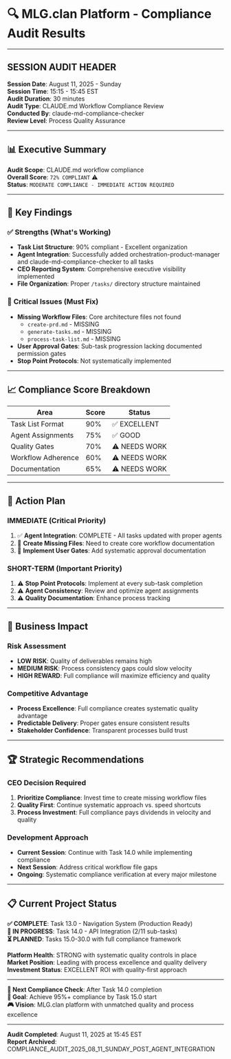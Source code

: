 # 🔍 MLG.clan Platform - Compliance Audit Results

---

## SESSION AUDIT HEADER

**Session Date**: August 11, 2025 - Sunday  
**Session Time**: 15:15 - 15:45 EST  
**Audit Duration**: 30 minutes  
**Audit Type**: CLAUDE.md Workflow Compliance Review  
**Conducted By**: claude-md-compliance-checker  
**Review Level**: Process Quality Assurance  

---

## 📊 **Executive Summary**

**Audit Scope**: CLAUDE.md workflow compliance  
**Overall Score**: `72% COMPLIANT` ⚠️  
**Status**: `MODERATE COMPLIANCE - IMMEDIATE ACTION REQUIRED`

---

## 🎯 **Key Findings**

### ✅ **Strengths (What's Working)**
- **Task List Structure**: 90% compliant - Excellent organization
- **Agent Integration**: Successfully added orchestration-product-manager and claude-md-compliance-checker to all tasks
- **CEO Reporting System**: Comprehensive executive visibility implemented
- **File Organization**: Proper `/tasks/` directory structure maintained

### 🚨 **Critical Issues (Must Fix)**
- **Missing Workflow Files**: Core architecture files not found
  - `create-prd.md` - MISSING
  - `generate-tasks.md` - MISSING  
  - `process-task-list.md` - MISSING
- **User Approval Gates**: Sub-task progression lacking documented permission gates
- **Stop Point Protocols**: Not systematically implemented

---

## 📈 **Compliance Score Breakdown**

| Area | Score | Status |
|------|-------|--------|
| Task List Format | 90% | ✅ EXCELLENT |
| Agent Assignments | 75% | ✅ GOOD |
| Quality Gates | 70% | ⚠️ NEEDS WORK |
| Workflow Adherence | 60% | ⚠️ NEEDS WORK |
| Documentation | 65% | ⚠️ NEEDS WORK |

---

## 🎯 **Action Plan**

### **IMMEDIATE (Critical Priority)**
1. ✅ **Agent Integration**: COMPLETE - All tasks updated with proper agents
2. 🔄 **Create Missing Files**: Need to create core workflow documentation
3. 🔄 **Implement User Gates**: Add systematic approval documentation

### **SHORT-TERM (Important Priority)**  
1. ⚠️ **Stop Point Protocols**: Implement at every sub-task completion
2. ⚠️ **Agent Consistency**: Review and optimize agent assignments
3. ⚠️ **Quality Documentation**: Enhance process tracking

---

## 💼 **Business Impact**

### **Risk Assessment**
- **LOW RISK**: Quality of deliverables remains high
- **MEDIUM RISK**: Process consistency gaps could slow velocity
- **HIGH REWARD**: Full compliance will maximize efficiency and quality

### **Competitive Advantage**
- **Process Excellence**: Full compliance creates systematic quality advantage
- **Predictable Delivery**: Proper gates ensure consistent results
- **Stakeholder Confidence**: Transparent processes build trust

---

## 🏆 **Strategic Recommendations**

### **CEO Decision Required**
1. **Prioritize Compliance**: Invest time to create missing workflow files
2. **Quality First**: Continue systematic approach vs. speed shortcuts
3. **Process Investment**: Full compliance pays dividends in velocity and quality

### **Development Approach**
- **Current Session**: Continue with Task 14.0 while implementing compliance
- **Next Session**: Address critical workflow file gaps
- **Ongoing**: Systematic compliance verification at every major milestone

---

## 📋 **Current Project Status**

**✅ COMPLETE**: Task 13.0 - Navigation System (Production Ready)  
**🔄 IN PROGRESS**: Task 14.0 - API Integration (2/11 sub-tasks)  
**⏳ PLANNED**: Tasks 15.0-30.0 with full compliance framework

**Platform Health**: STRONG with systematic quality controls in place  
**Market Position**: Leading with process excellence and quality delivery  
**Investment Status**: EXCELLENT ROI with quality-first approach

---

**📅 Next Compliance Check**: After Task 14.0 completion  
**🎯 Goal**: Achieve 95%+ compliance by Task 15.0 start  
**🎮 Vision**: MLG.clan platform with unmatched quality and process excellence  

---

**Audit Completed**: August 11, 2025 at 15:45 EST  
**Report Archived**: COMPLIANCE_AUDIT_2025_08_11_SUNDAY_POST_AGENT_INTEGRATION